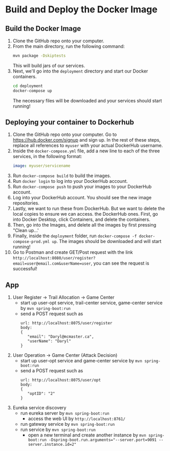 # Build and Deploy the Docker Image

## Build the Docker Image

1. Clone the GitHub repo onto your computer.
2. From the main directory, run the following command:
   ```bash
   mvn package -Dskiptests
   ```
   This will build jars of our services.
3. Next, we'll go into the `deployment` directory and start our Docker containers.
   ```bash
   cd deployment
   docker-compose up
   ```
   The necessary files will be downloaded and your services should start running!

## Deploying your container to Dockerhub

1. Clone the GitHub repo onto your computer. Go to https://hub.docker.com/signup and sign up. In the rest of these
   steps, replace
   all references to `myuser` with your actual DockerHub username.
2. Inside the `docker-compose.yml` file, add a new line to each of the three services, in the following
   format:
   ```yml
   image: myuser/servicename
   ```
3. Run `docker-compose build` to build the images.
2. Run `docker login` to log into your DockerHub account.
3. Run `docker-compose push` to push your images to your DockerHub account.
4. Log into your DockerHub account. You should see the new image repositories.
5. Lastly, we want to run these from DockerHub. But we want to delete the local copies to ensure we can access.
   the DockerHub ones. First, go into Docker Desktop, click Containers, and delete the containers.
6. Then, go into the Images, and delete all the images by first pressing "Clean up...'
7. Finally, inside the `deployment` folder, run `docker-compose -f docker-compose-prod.yml up`. The images should be
   downloaded and will start running!
8. Go to Postman and create GET/Post request with the
   link `http://localhost:8080/user/register?email=user@email.com&userName=user`, you can see the request is successful!

## App
1. User Register -> Trail Allocation -> Game Center
   - start up user-opt service, trail-center service, game-center service by ```mvn spring-boot:run```
   - send a POST request such as
     ```
     url: http://localhost:8075/user/register
     body:
     {
        "email": "Daryl@mcmaster.ca",
        "userName": "Daryl"
     }
     ```
2. User Operation -> Game Center (Attack Decision)
   - start up user-opt service and game-center service by ```mvn spring-boot:run```
   - send a POST request such as
     ```
     url: http://localhost:8075/user/opt
     body:
     {
        "optID": "2"
     }
     ```
3. Eureka service discovery
   - run eureka server by ```mvn spring-boot:run```
     - access the web UI by `http://localhost:8761/`
   - run gateway service by ```mvn spring-boot:run```
   - run service by ```mvn spring-boot:run```
      - open a new terminal and create another instance by ```mvn spring-boot:run -Dspring-boot.run.arguments="--server.port=9091 --server.instance.id=2"```